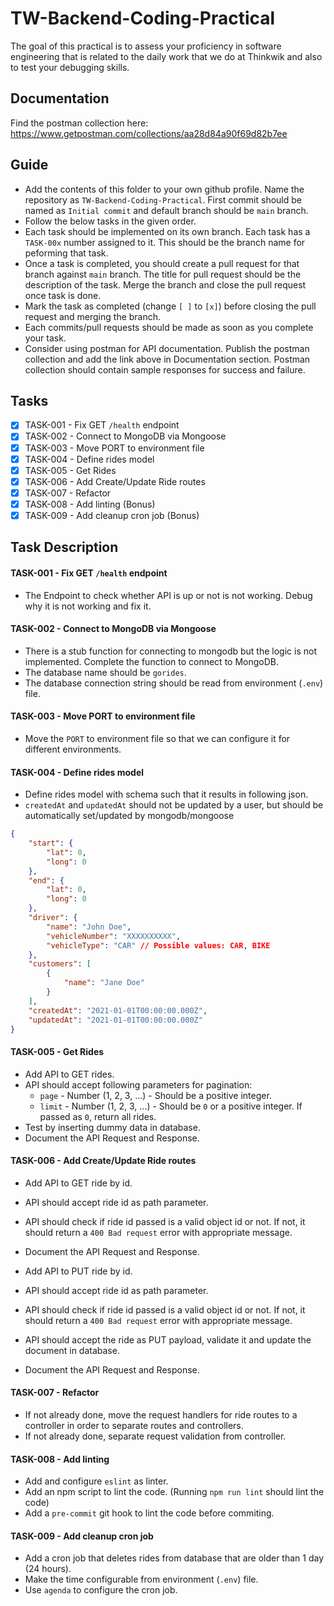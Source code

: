 # TW-Backend-Coding-Practical

The goal of this practical is to assess your proficiency in software engineering that is related to the daily work that we do at Thinkwik and also to test your debugging skills.

## Documentation

Find the postman collection here: https://www.getpostman.com/collections/aa28d84a90f69d82b7ee

## Guide

-   Add the contents of this folder to your own github profile. Name the repository as `TW-Backend-Coding-Practical`. First commit should be named as `Initial commit` and default branch should be `main` branch.
-   Follow the below tasks in the given order.
-   Each task should be implemented on its own branch. Each task has a `TASK-00x` number assigned to it. This should be the branch name for peforming that task.
-   Once a task is completed, you should create a pull request for that branch against `main` branch. The title for pull request should be the description of the task. Merge the branch and close the pull request once task is done.
-   Mark the task as completed (change `[ ]` to `[x]`) before closing the pull request and merging the branch.
-   Each commits/pull requests should be made as soon as you complete your task.
-   Consider using postman for API documentation. Publish the postman collection and add the link above in Documentation section. Postman collection should contain sample responses for success and failure.

## Tasks

-   [x] TASK-001 - Fix GET `/health` endpoint
-   [x] TASK-002 - Connect to MongoDB via Mongoose
-   [x] TASK-003 - Move PORT to environment file
-   [x] TASK-004 - Define rides model
-   [x] TASK-005 - Get Rides
-   [x] TASK-006 - Add Create/Update Ride routes
-   [x] TASK-007 - Refactor
-   [x] TASK-008 - Add linting (Bonus)
-   [x] TASK-009 - Add cleanup cron job (Bonus)

## Task Description

#### TASK-001 - Fix GET `/health` endpoint

-   The Endpoint to check whether API is up or not is not working. Debug why it is not working and fix it.

#### TASK-002 - Connect to MongoDB via Mongoose

-   There is a stub function for connecting to mongodb but the logic is not implemented. Complete the function to connect to MongoDB.
-   The database name should be `gorides`.
-   The database connection string should be read from environment (`.env`) file.

#### TASK-003 - Move PORT to environment file

-   Move the `PORT` to environment file so that we can configure it for different environments.

#### TASK-004 - Define rides model

-   Define rides model with schema such that it results in following json.
-   `createdAt` and `updatedAt` should not be updated by a user, but should be automatically set/updated by mongodb/mongoose

```json
{
    "start": {
        "lat": 0,
        "long": 0
    },
    "end": {
        "lat": 0,
        "long": 0
    },
    "driver": {
        "name": "John Doe",
        "vehicleNumber": "XXXXXXXXXX",
        "vehicleType": "CAR" // Possible values: CAR, BIKE
    },
    "customers": [
        {
            "name": "Jane Doe"
        }
    ],
    "createdAt": "2021-01-01T00:00:00.000Z",
    "updatedAt": "2021-01-01T00:00:00.000Z"
}
```

#### TASK-005 - Get Rides

-   Add API to GET rides.
-   API should accept following parameters for pagination:
    -   `page` - Number (1, 2, 3, ...) - Should be a positive integer.
    -   `limit` - Number (1, 2, 3, ...) - Should be `0` or a positive integer. If passed as `0`, return all rides.
-   Test by inserting dummy data in database.
-   Document the API Request and Response.

#### TASK-006 - Add Create/Update Ride routes

-   Add API to GET ride by id.
-   API should accept ride id as path parameter.
-   API should check if ride id passed is a valid object id or not. If not, it should return a `400 Bad request` error with appropriate message.
-   Document the API Request and Response.

-   Add API to PUT ride by id.
-   API should accept ride id as path parameter.
-   API should check if ride id passed is a valid object id or not. If not, it should return a `400 Bad request` error with appropriate message.
-   API should accept the ride as PUT payload, validate it and update the document in database.
-   Document the API Request and Response.

#### TASK-007 - Refactor

-   If not already done, move the request handlers for ride routes to a controller in order to separate routes and controllers.
-   If not already done, separate request validation from controller.

#### TASK-008 - Add linting

-   Add and configure `eslint` as linter.
-   Add an npm script to lint the code. (Running `npm run lint` should lint the code)
-   Add a `pre-commit` git hook to lint the code before commiting.

#### TASK-009 - Add cleanup cron job

-   Add a cron job that deletes rides from database that are older than 1 day (24 hours).
-   Make the time configurable from environment (`.env`) file.
-   Use `agenda` to configure the cron job.
